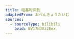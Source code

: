 ```yaml
---
title: 哈基时间到
adaptedFrom: おべんきょうたいむ
sources:
  - sourceType: bilibili
    bvid: BV17N3Vz2Eex
---
```

